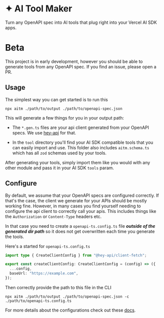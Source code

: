 # ✦ AI Tool Maker

Turn any OpenAPI spec into AI tools that plug right into your Vercel AI SDK apps.

# Beta

This project is in early development, however you should be able to generate tools from any OpenAPI spec. If you find an issue, please open a PR.

## Usage

The simplest way you can get started is to run this

```shell
npx aitm ./path/to/output ./path/to/openapi-spec.json
```

This will generate a few things for you in your output path:

- The `*.gen.ts` files are your api client generated from your OpenAPI specs. We use [hey-api](https://github.com/hey-api/openapi-ts) for that.

- In the `tool` directory you'll find your AI SDK compatible tools that you can easily import and use. This folder also includes `aitm.schema.ts` which has all `zod` schemas used by your tools.

After generating your tools, simply import them like you would with any other module and pass it in your AI SDK `tools` param.

## Configure

By default, we assume that your OpenAPI specs are configured correctly. If that's the case, the client we generate for your APIs should be mostly working fine. However, in many cases you find yourself needing to configure the api client to correctly call your apis. This includes things like the `Authorization` or `Content-Type` headers etc.

In that case you need to create a `openapi-ts.config.ts` file **_outside of the generated dir path_** so it does not get overwritten each time you generate the tools.

Here's a started for `openapi-ts.config.ts`

```typescript
import type { CreateClientConfig } from "@hey-api/client-fetch";

export const createClientConfig: CreateClientConfig = (config) => ({
  ...config,
  baseUrl: "https://example.com",
});
```

Then correctly provide the path to this file in the CLI

```shell
npx aitm ./path/to/output ./path/to/openapi-spec.json -c ./path/to/openapi-ts.config.ts
```

For more details about the configurations check out these [docs](https://heyapi.dev/openapi-ts/configuration).
